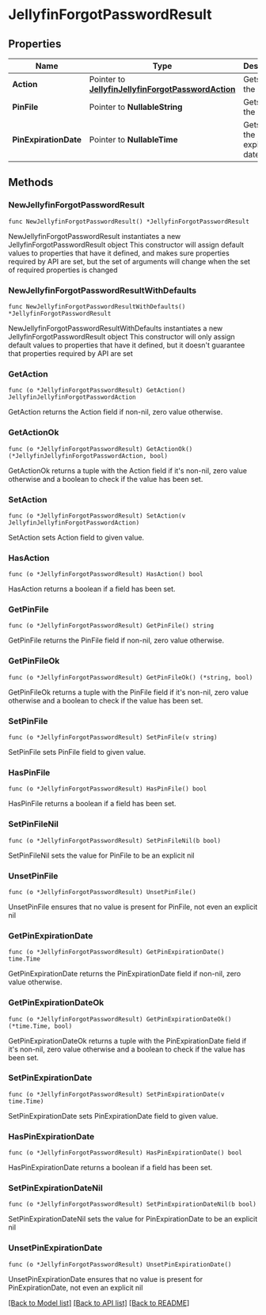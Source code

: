 # JellyfinForgotPasswordResult

## Properties

Name | Type | Description | Notes
------------ | ------------- | ------------- | -------------
**Action** | Pointer to [**JellyfinJellyfinForgotPasswordAction**](JellyfinForgotPasswordAction.md) | Gets or sets the action. | [optional] 
**PinFile** | Pointer to **NullableString** | Gets or sets the pin file. | [optional] 
**PinExpirationDate** | Pointer to **NullableTime** | Gets or sets the pin expiration date. | [optional] 

## Methods

### NewJellyfinForgotPasswordResult

`func NewJellyfinForgotPasswordResult() *JellyfinForgotPasswordResult`

NewJellyfinForgotPasswordResult instantiates a new JellyfinForgotPasswordResult object
This constructor will assign default values to properties that have it defined,
and makes sure properties required by API are set, but the set of arguments
will change when the set of required properties is changed

### NewJellyfinForgotPasswordResultWithDefaults

`func NewJellyfinForgotPasswordResultWithDefaults() *JellyfinForgotPasswordResult`

NewJellyfinForgotPasswordResultWithDefaults instantiates a new JellyfinForgotPasswordResult object
This constructor will only assign default values to properties that have it defined,
but it doesn't guarantee that properties required by API are set

### GetAction

`func (o *JellyfinForgotPasswordResult) GetAction() JellyfinJellyfinForgotPasswordAction`

GetAction returns the Action field if non-nil, zero value otherwise.

### GetActionOk

`func (o *JellyfinForgotPasswordResult) GetActionOk() (*JellyfinJellyfinForgotPasswordAction, bool)`

GetActionOk returns a tuple with the Action field if it's non-nil, zero value otherwise
and a boolean to check if the value has been set.

### SetAction

`func (o *JellyfinForgotPasswordResult) SetAction(v JellyfinJellyfinForgotPasswordAction)`

SetAction sets Action field to given value.

### HasAction

`func (o *JellyfinForgotPasswordResult) HasAction() bool`

HasAction returns a boolean if a field has been set.

### GetPinFile

`func (o *JellyfinForgotPasswordResult) GetPinFile() string`

GetPinFile returns the PinFile field if non-nil, zero value otherwise.

### GetPinFileOk

`func (o *JellyfinForgotPasswordResult) GetPinFileOk() (*string, bool)`

GetPinFileOk returns a tuple with the PinFile field if it's non-nil, zero value otherwise
and a boolean to check if the value has been set.

### SetPinFile

`func (o *JellyfinForgotPasswordResult) SetPinFile(v string)`

SetPinFile sets PinFile field to given value.

### HasPinFile

`func (o *JellyfinForgotPasswordResult) HasPinFile() bool`

HasPinFile returns a boolean if a field has been set.

### SetPinFileNil

`func (o *JellyfinForgotPasswordResult) SetPinFileNil(b bool)`

 SetPinFileNil sets the value for PinFile to be an explicit nil

### UnsetPinFile
`func (o *JellyfinForgotPasswordResult) UnsetPinFile()`

UnsetPinFile ensures that no value is present for PinFile, not even an explicit nil
### GetPinExpirationDate

`func (o *JellyfinForgotPasswordResult) GetPinExpirationDate() time.Time`

GetPinExpirationDate returns the PinExpirationDate field if non-nil, zero value otherwise.

### GetPinExpirationDateOk

`func (o *JellyfinForgotPasswordResult) GetPinExpirationDateOk() (*time.Time, bool)`

GetPinExpirationDateOk returns a tuple with the PinExpirationDate field if it's non-nil, zero value otherwise
and a boolean to check if the value has been set.

### SetPinExpirationDate

`func (o *JellyfinForgotPasswordResult) SetPinExpirationDate(v time.Time)`

SetPinExpirationDate sets PinExpirationDate field to given value.

### HasPinExpirationDate

`func (o *JellyfinForgotPasswordResult) HasPinExpirationDate() bool`

HasPinExpirationDate returns a boolean if a field has been set.

### SetPinExpirationDateNil

`func (o *JellyfinForgotPasswordResult) SetPinExpirationDateNil(b bool)`

 SetPinExpirationDateNil sets the value for PinExpirationDate to be an explicit nil

### UnsetPinExpirationDate
`func (o *JellyfinForgotPasswordResult) UnsetPinExpirationDate()`

UnsetPinExpirationDate ensures that no value is present for PinExpirationDate, not even an explicit nil

[[Back to Model list]](../README.md#documentation-for-models) [[Back to API list]](../README.md#documentation-for-api-endpoints) [[Back to README]](../README.md)


